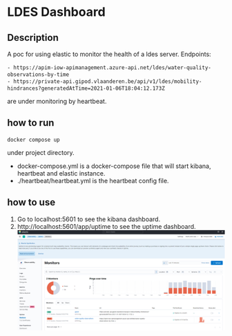 # LDES Dashboard

## Description
A poc for using elastic to monitor the health of a ldes server.
Endpoints:

    - https://apim-iow-apimanagement.azure-api.net/ldes/water-quality-observations-by-time
    - https://private-api.gipod.vlaanderen.be/api/v1/ldes/mobility-hindrances?generatedAtTime=2021-01-06T18:04:12.173Z

are under monitoring by heartbeat. 

## how to run
```
docker compose up
```
under project directory.

- docker-compose.yml is a docker-compose file that will start kibana, heartbeat and elastic instance.
- ./heartbeat/heartbeat.yml is the heartbeat config file.

## how to use

1. Go to localhost:5601 to see the kibana dashboard. 
2. http://localhost:5601/app/uptime to see the uptime dashboard.
   ![img.png](img.png) 

